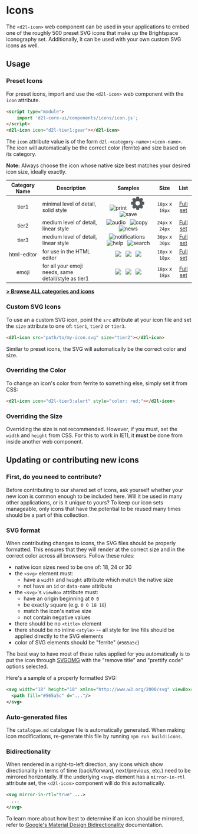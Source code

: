 # Icons

The `<d2l-icon>` web component can be used in your applications to embed one of the roughly 500 preset SVG icons that make up the Brightspace iconography set. Additionally, it can be used with your own custom SVG icons as well.

## Usage

### Preset Icons

For preset icons, import and use the `<d2l-icon>` web component with the `icon` attribute.

```html
<script type="module">
	import 'd2l-core-ui/components/icons/icon.js';
</script>
<d2l-icon icon="d2l-tier1:gear"></d2l-icon>
```

The `icon` attribute value is of the form `d2l-<category-name>:<icon-name>`. The icon will automatically be the correct color (ferrite) and size based on its category.

**Note:** Always choose the icon whose native size best matches your desired icon size, ideally exactly.

| Category Name | Description | Samples | Size | List |
| :----: | --- | :---: | :---: | :---: |
| tier1 | minimal level of detail, solid style | ![print](https://raw.githubusercontent.com/BrightspaceUI/core/master/components/icons/images/tier1/print.svg?sanitize=true)&nbsp;&nbsp; ![gear](https://raw.githubusercontent.com/BrightspaceUI/core/master/components/icons/images/tier1/gear.svg?sanitize=true)&nbsp;&nbsp; ![save](https://raw.githubusercontent.com/BrightspaceUI/core/master/components/icons/images/tier1/save.svg?sanitize=true) | `18px` x `18px` | [Full set](catalogue.md#tier1) |
| tier2 | medium level of detail, linear style | ![audio](hhttps://raw.githubusercontent.com/BrightspaceUI/core/master/components/icons/images/tier2/file-audio.svg?sanitize=true)&nbsp;&nbsp; ![copy](https://raw.githubusercontent.com/BrightspaceUI/core/master/components/icons/images/tier2/copy.svg?sanitize=true)&nbsp;&nbsp; ![news](https://raw.githubusercontent.com/BrightspaceUI/core/master/components/icons/images/tier2/news.svg?sanitize=true) | `24px` x `24px` | [Full set](catalogue.md#tier2) |
| tier3 | medium level of detail, linear style | ![notifications](https://raw.githubusercontent.com/BrightspaceUI/core/master/components/icons/images/tier3/notification-bell.svg?sanitize=true)&nbsp;&nbsp; ![help](https://raw.githubusercontent.com/BrightspaceUI/core/master/components/icons/images/tier3/help.svg?sanitize=true)&nbsp;&nbsp; ![search](https://raw.githubusercontent.com/BrightspaceUI/core/master/components/icons/images/tier3/search.svg?sanitize=true) | `30px` x `30px` | [Full set](catalogue.md#tier3) |
| html-editor | for use in the HTML editor | ![](https://raw.githubusercontent.com/BrightspaceUI/core/master/components/icons/images/html-editor/bold.svg?sanitize=true)&nbsp;&nbsp; ![](https://raw.githubusercontent.com/BrightspaceUI/core/master/components/icons/images/html-editor/indent-decrease.svg?sanitize=true)&nbsp;&nbsp; ![](https://raw.githubusercontent.com/BrightspaceUI/core/master/components/icons/images/html-editor/source-editor.svg?sanitize=true) | `18px` x `18px` | [Full set](catalogue.md#html-editor) |
| emoji | for all your emoji needs, same detail/style as tier1 | ![](https://raw.githubusercontent.com/BrightspaceUI/core/master/components/icons/images/emoji/lol.svg?sanitize=true)&nbsp;&nbsp; ![](https://raw.githubusercontent.com/BrightspaceUI/core/master/components/icons/images/emoji/happy.svg?sanitize=true)&nbsp;&nbsp; ![](hhttps://raw.githubusercontent.com/BrightspaceUI/core/master/components/icons/images/emoji/angry.svg?sanitize=true) | `18px` x `18px` | [Full set](catalogue.md#emoji) |

**[&gt; Browse ALL categories and icons](catalogue.md)**

### Custom SVG Icons

To use an a custom SVG icon, point the `src` attribute at your icon file and set the `size` attribute to one of: `tier1`, `tier2` or `tier3`.

```html
<d2l-icon src="path/to/my-icon.svg" size="tier2"></d2l-icon>
```

Similar to preset icons, the SVG will automatically be the correct color and size.

### Overriding the Color

To change an icon's color from ferrite to something else, simply set it from CSS:

```html
<d2l-icon icon="d2l-tier3:alert" style="color: red;"></d2l-icon>
```

### Overriding the Size

Overriding the size is not recommended. However, if you must, set the `width` and `height` from CSS. For this to work in IE11, it **must** be done from inside another web component.

## Updating or contributing new icons

### First, do you need to contribute?

Before contributing to our shared set of icons, ask yourself whether your new icon is common enough to be included here. Will it be used in many other applications, or is it unique to yours? To keep our icon sets manageable, only icons that have the potential to be reused many times should be a part of this collection.

### SVG format

When contributing changes to icons, the SVG files should be properly formatted. This ensures that they will render at the correct size and in the correct color across all browsers. Follow these rules:
- native icon sizes need to be one of: 18, 24 or 30
- the `<svg>` element must:
  - have a `width` and `height` attribute which match the native size
  - not have an `id` or `data-name` attribute
- the `<svg>`'s `viewBox` attribute must:
  - have an origin beginning at `0 0`
  - be exactly square (e.g. `0 0 18 18`)
  - match the icon's native size
  - not contain negative values
- there should be no `<title>` element
- there should be no inline `<style>` -- all style for line fills should be applied directly to the SVG elements
- color of SVG elements should be "ferrite" (`#565a5c`)

The best way to have most of these rules applied for you automatically is to put the icon through [SVGOMG](https://jakearchibald.github.io/svgomg/) with the "remove title" and "prettify code" options selected.

Here's a sample of a properly formatted SVG:

```svg
<svg width="18" height="18" xmlns="http://www.w3.org/2000/svg" viewBox="0 0 18 18">
  <path fill="#565a5c" d="..."/>
</svg>
```

### Auto-generated files

The `catalogue.md` catalogue file is automatically generated. When making icon modifications, re-generate this file by running `npm run build:icons`.

### Bidirectionality

When rendered in a right-to-left direction, any icons which show directionality in terms of time (back/forward, next/previous, etc.) need to be mirrored horizontally. If the underlying `<svg>` element has a `mirror-in-rtl` attribute set, the `<d2l-icon>` component will do this automatically.

```svg
<svg mirror-in-rtl="true" ...>
  ...
</svg>
```

To learn more about how best to determine if an icon should be mirrored, refer to [Google's Material Design Bidirectionality](https://material.google.com/usability/bidirectionality.html) documentation.
